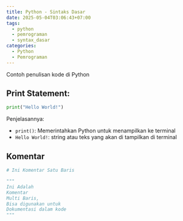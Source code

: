 ```yaml
---
title: Python - Sintaks Dasar
date: 2025-05-04T03:06:43+07:00
tags:
  - python
  - pemrograman
  - syntax_dasar
categories:
  - Python
  - Pemrograman
---
```


Contoh penulisan kode di Python 

## Print Statement:

```python
print("Hello World!")
```

Penjelasannya:
- `print()`: Memerintahkan Python untuk menampilkan ke terminal
- `Hello World!`:  string atau teks yang akan di tampilkan di terminal 

## Komentar

```python
# Ini Komentar Satu Baris

"""
Ini Adalah 
Komentar 
Multi Baris,
Bisa digunakan untuk
Dokumentasi dalam kode
"""
```